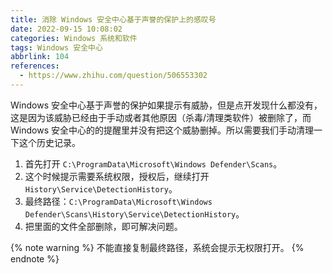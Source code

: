 ```yaml
---
title: 消除 Windows 安全中心基于声誉的保护上的感叹号
date: 2022-09-15 10:08:02
categories: Windows 系统和软件
tags: Windows 安全中心
abbrlink: 104
references:
  - https://www.zhihu.com/question/506553302
---
```

Windows 安全中心基于声誉的保护如果提示有威胁，但是点开发现什么都没有，这是因为该威胁已经由于手动或者其他原因（杀毒/清理类软件）被删除了，而 Windows 安全中心的的提醒里并没有把这个威胁删掉。所以需要我们手动清理一下这个历史记录。

1. 首先打开 `C:\ProgramData\Microsoft\Windows Defender\Scans`。
2. 这个时候提示需要系统权限，授权后，继续打开 `History\Service\DetectionHistory`。
3. 最终路径：`C:\ProgramData\Microsoft\Windows Defender\Scans\History\Service\DetectionHistory`。
4. 把里面的文件全部删除，即可解决问题。

{% note warning %}
不能直接复制最终路径，系统会提示无权限打开。
{% endnote %}
